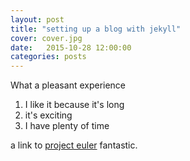 ```yaml
---
layout: post
title: "setting up a blog with jekyll"
cover: cover.jpg
date:   2015-10-28 12:00:00
categories: posts
---
```


What a pleasant experience

1. I like it because it's long
2. it's exciting
3. I have plenty of time


a link to [project euler][project_euler] fantastic.

[project_euler]: https://github.com/iwi/project_euler_python
